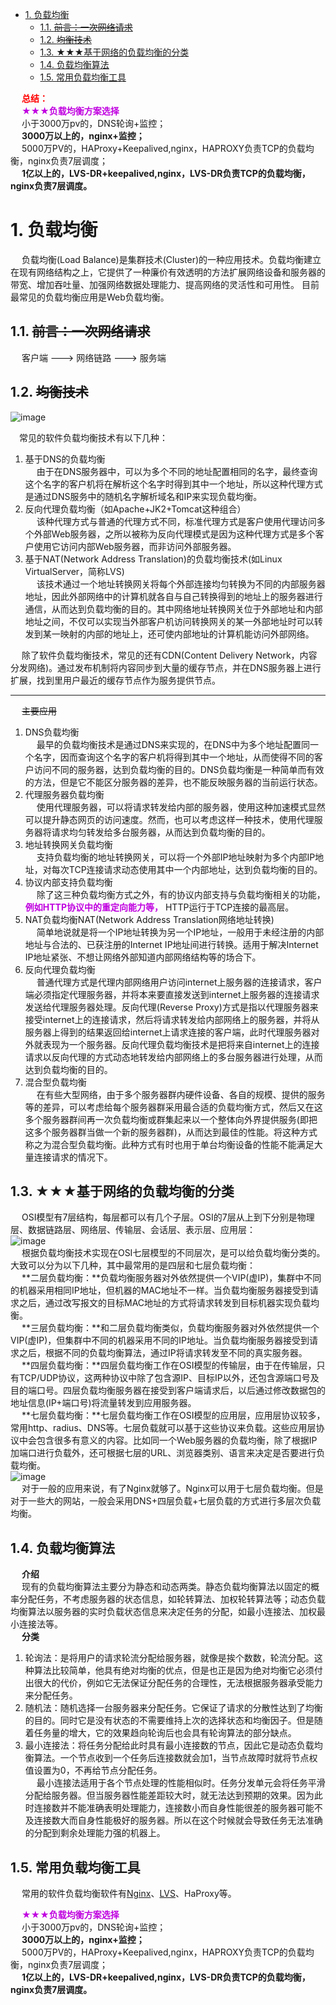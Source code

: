 
<!-- TOC -->

- [1. 负载均衡](#1-负载均衡)
    - [1.1. ~~前言：一次网络请求~~](#11-前言一次网络请求)
    - [1.2. ~~均衡技术~~](#12-均衡技术)
    - [1.3. ★★★基于网络的负载均衡的分类](#13-★★★基于网络的负载均衡的分类)
    - [1.4. 负载均衡算法](#14-负载均衡算法)
    - [1.5. 常用负载均衡工具](#15-常用负载均衡工具)

<!-- /TOC -->

&emsp; **<font color = "red">总结：</font>**  
&emsp; **<font color = "clime">★★★负载均衡方案选择</font>**  
&emsp; 小于3000万pv的，DNS轮询+监控；  
&emsp; **3000万以上的，nginx+监控；**  
&emsp; 5000万PV的，HAProxy+Keepalived,nginx，HAPROXY负责TCP的负载均衡，nginx负责7层调度；  
&emsp; **1亿以上的，LVS-DR+keepalived,nginx，LVS-DR负责TCP的负载均衡，nginx负责7层调度。**  

# 1. 负载均衡
<!--
https://www.jianshu.com/p/e3ac7d42c408
一文概括6种负载均衡技术的实现方式！
https://developer.51cto.com/art/201905/596538.htm?pc

https://blog.csdn.net/xlgen157387/article/details/78678772
亿级Web系统负载均衡几种实现方式 
https://mp.weixin.qq.com/s/cD4_yc9Lp5q76xzeys6N_g
全网最详尽的负载均衡原理图解 
https://mp.weixin.qq.com/s/JUM2W6qtNuZuSGbpAmFXnQ
不可不知的负载均衡
https://mp.weixin.qq.com/s/HRfHQm1ihSEs6VFzxoC4rQ
几种负载均衡技术的实现
https://blog.csdn.net/mengdonghui123456/article/details/53981976

-->
&emsp; 负载均衡(Load Balance)是集群技术(Cluster)的一种应用技术。负载均衡建立在现有网络结构之上，它提供了一种廉价有效透明的方法扩展网络设备和服务器的带宽、增加吞吐量、加强网络数据处理能力、提高网络的灵活性和可用性。 目前最常见的负载均衡应用是Web负载均衡。  

## 1.1. ~~前言：一次网络请求~~
&emsp; 客户端 ---> 网络链路 ---> 服务端


## 1.2. ~~均衡技术~~   
![image](http://www.wt1814.com/static/view/images/system/loadBalance/load-3.png)  

&emsp;常见的软件负载均衡技术有以下几种：  
1. 基于DNS的负载均衡  
&emsp; 由于在DNS服务器中，可以为多个不同的地址配置相同的名字，最终查询这个名字的客户机将在解析这个名字时得到其中一个地址，所以这种代理方式是通过DNS服务中的随机名字解析域名和IP来实现负载均衡。  
2. 反向代理负载均衡（如Apache+JK2+Tomcat这种组合）  
&emsp; 该种代理方式与普通的代理方式不同，标准代理方式是客户使用代理访问多个外部Web服务器，之所以被称为反向代理模式是因为这种代理方式是多个客户使用它访问内部Web服务器，而非访问外部服务器。  
3. 基于NAT(Network Address Translation)的负载均衡技术(如Linux VirtualServer，简称LVS)  
&emsp; 该技术通过一个地址转换网关将每个外部连接均匀转换为不同的内部服务器地址，因此外部网络中的计算机就各自与自己转换得到的地址上的服务器进行通信，从而达到负载均衡的目的。其中网络地址转换网关位于外部地址和内部地址之间，不仅可以实现当外部客户机访问转换网关的某一外部地址时可以转发到某一映射的内部的地址上，还可使内部地址的计算机能访问外部网络。  

&emsp; 除了软件负载均衡技术，常见的还有CDN(Content Delivery Network，内容分发网络)。通过发布机制将内容同步到大量的缓存节点，并在DNS服务器上进行扩展，找到里用户最近的缓存节点作为服务提供节点。  

--------------------


&emsp;  ~~主要应用~~
1. DNS负载均衡   
&emsp; 最早的负载均衡技术是通过DNS来实现的，在DNS中为多个地址配置同一个名字，因而查询这个名字的客户机将得到其中一个地址，从而使得不同的客户访问不同的服务器，达到负载均衡的目的。DNS负载均衡是一种简单而有效的方法，但是它不能区分服务器的差异，也不能反映服务器的当前运行状态。  
2. 代理服务器负载均衡  
&emsp; 使用代理服务器，可以将请求转发给内部的服务器，使用这种加速模式显然可以提升静态网页的访问速度。然而，也可以考虑这样一种技术，使用代理服务器将请求均匀转发给多台服务器，从而达到负载均衡的目的。  
3. 地址转换网关负载均衡    
&emsp; 支持负载均衡的地址转换网关，可以将一个外部IP地址映射为多个内部IP地址，对每次TCP连接请求动态使用其中一个内部地址，达到负载均衡的目的。  
4. 协议内部支持负载均衡    
&emsp; 除了这三种负载均衡方式之外，有的协议内部支持与负载均衡相关的功能， **<font color = "clime">例如HTTP协议中的重定向能力等，</font>** HTTP运行于TCP连接的最高层。  
5. NAT负载均衡NAT(Network Address Translation网络地址转换)   
&emsp; 简单地说就是将一个IP地址转换为另一个IP地址，一般用于未经注册的内部地址与合法的、已获注册的Internet IP地址间进行转换。适用于解决Internet IP地址紧张、不想让网络外部知道内部网络结构等的场合下。  
6. 反向代理负载均衡    
&emsp; 普通代理方式是代理内部网络用户访问internet上服务器的连接请求，客户端必须指定代理服务器，并将本来要直接发送到internet上服务器的连接请求发送给代理服务器处理。反向代理(Reverse Proxy)方式是指以代理服务器来接受internet上的连接请求，然后将请求转发给内部网络上的服务器，并将从服务器上得到的结果返回给internet上请求连接的客户端，此时代理服务器对外就表现为一个服务器。反向代理负载均衡技术是把将来自internet上的连接请求以反向代理的方式动态地转发给内部网络上的多台服务器进行处理，从而达到负载均衡的目的。  
7. 混合型负载均衡    
&emsp; 在有些大型网络，由于多个服务器群内硬件设备、各自的规模、提供的服务等的差异，可以考虑给每个服务器群采用最合适的负载均衡方式，然后又在这多个服务器群间再一次负载均衡或群集起来以一个整体向外界提供服务(即把这多个服务器群当做一个新的服务器群)，从而达到最佳的性能。将这种方式称之为混合型负载均衡。此种方式有时也用于单台均衡设备的性能不能满足大量连接请求的情况下。  

## 1.3. ★★★基于网络的负载均衡的分类  
&emsp; OSI模型有7层结构，每层都可以有几个子层。OSI的7层从上到下分别是物理层、数据链路层、网络层、传输层、会话层、表示层、应用层：  
![image](http://www.wt1814.com/static/view/images/system/loadBalance/load-1.png)  
&emsp; 根据负载均衡技术实现在OSI七层模型的不同层次，是可以给负载均衡分类的。大致可以分为以下几种，其中最常用的是四层和七层负载均衡：  
&emsp; **二层负载均衡：**负载均衡服务器对外依然提供一个VIP(虚IP)，集群中不同的机器采用相同IP地址，但机器的MAC地址不一样。当负载均衡服务器接受到请求之后，通过改写报文的目标MAC地址的方式将请求转发到目标机器实现负载均衡。  
&emsp; **三层负载均衡：**和二层负载均衡类似，负载均衡服务器对外依然提供一个VIP(虚IP)，但集群中不同的机器采用不同的IP地址。当负载均衡服务器接受到请求之后，根据不同的负载均衡算法，通过IP将请求转发至不同的真实服务器。  
&emsp; **四层负载均衡：**四层负载均衡工作在OSI模型的传输层，由于在传输层，只有TCP/UDP协议，这两种协议中除了包含源IP、目标IP以外，还包含源端口号及目的端口号。四层负载均衡服务器在接受到客户端请求后，以后通过修改数据包的地址信息(IP+端口号)将流量转发到应用服务器。  
&emsp; **七层负载均衡：**七层负载均衡工作在OSI模型的应用层，应用层协议较多，常用http、radius、DNS等。七层负载就可以基于这些协议来负载。这些应用层协议中会包含很多有意义的内容。比如同一个Web服务器的负载均衡，除了根据IP加端口进行负载外，还可根据七层的URL、浏览器类别、语言来决定是否要进行负载均衡。  
![image](http://www.wt1814.com/static/view/images/system/loadBalance/load-2.png)  
&emsp; 对于一般的应用来说，有了Nginx就够了。Nginx可以用于七层负载均衡。但是对于一些大的网站，一般会采用DNS+四层负载+七层负载的方式进行多层次负载均衡。  

<!-- 
七层负载均衡

七层负载均衡工作在 OSI 模型的应用层，应用层协议较多，常用 http、dns、ftp 等。七层负载就可以基于这些协议来负载。这些应用层协议中会包含很多有意义的内容。比如同一个 Web 服务器的负载均衡，除了根据 IP 加 port 进行负载外，还可根据 URL 来决定是否要进行负载均衡。
四层负载均衡

四层负载均衡工作在 OSI 模型的传输层，由于在传输层，只有 TCP/UDP 协议，这两种协议中除了包含源 IP、目标 IP 以外，还包含源端口及目的端口。四层负载均衡服务器在接受到客户端请求后，以后通过修改数据包的地址信息(IP+端口号)将流量转发到应用服务器。
-->

## 1.4. 负载均衡算法  
&emsp; **介绍**  
&emsp; 现有的负载均衡算法主要分为静态和动态两类。静态负载均衡算法以固定的概率分配任务，不考虑服务器的状态信息，如轮转算法、加权轮转算法等；动态负载均衡算法以服务器的实时负载状态信息来决定任务的分配，如最小连接法、加权最小连接法等。  
&emsp; **分类**
1. 轮询法：是将用户的请求轮流分配给服务器，就像是挨个数数，轮流分配。这种算法比较简单，他具有绝对均衡的优点，但是也正是因为绝对均衡它必须付出很大的代价，例如它无法保证分配任务的合理性，无法根据服务器承受能力来分配任务。  
2. 随机法：随机选择一台服务器来分配任务。它保证了请求的分散性达到了均衡的目的。同时它是没有状态的不需要维持上次的选择状态和均衡因子。但是随着任务量的增大，它的效果趋向轮询后也会具有轮询算法的部分缺点。  
3. 最小连接法：将任务分配给此时具有最小连接数的节点，因此它是动态负载均衡算法。一个节点收到一个任务后连接数就会加1，当节点故障时就将节点权值设置为0，不再给节点分配任务。  
&emsp; 最小连接法适用于各个节点处理的性能相似时。任务分发单元会将任务平滑分配给服务器。但当服务器性能差距较大时，就无法达到预期的效果。因为此时连接数并不能准确表明处理能力，连接数小而自身性能很差的服务器可能不及连接数大而自身性能极好的服务器。所以在这个时候就会导致任务无法准确的分配到剩余处理能力强的机器上。  

## 1.5. 常用负载均衡工具
&emsp; 常用的软件负载均衡软件有[Nginx](/docs/system/loadBalance/Nginx/nginx.md)、[LVS](/docs/system/loadBalance/LVS.md)、HaProxy等。  

&emsp; **<font color = "clime">★★★负载均衡方案选择</font>**  
&emsp; 小于3000万pv的，DNS轮询+监控；  
&emsp; **3000万以上的，nginx+监控；**  
&emsp; 5000万PV的，HAProxy+Keepalived,nginx，HAPROXY负责TCP的负载均衡，nginx负责7层调度；  
&emsp; **1亿以上的，LVS-DR+keepalived,nginx，LVS-DR负责TCP的负载均衡，nginx负责7层调度。**  
